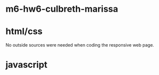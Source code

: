 # m6-hw6-culbreth-marissa

# html/css
No outside sources were needed when coding the responsive web page.

# javascript
